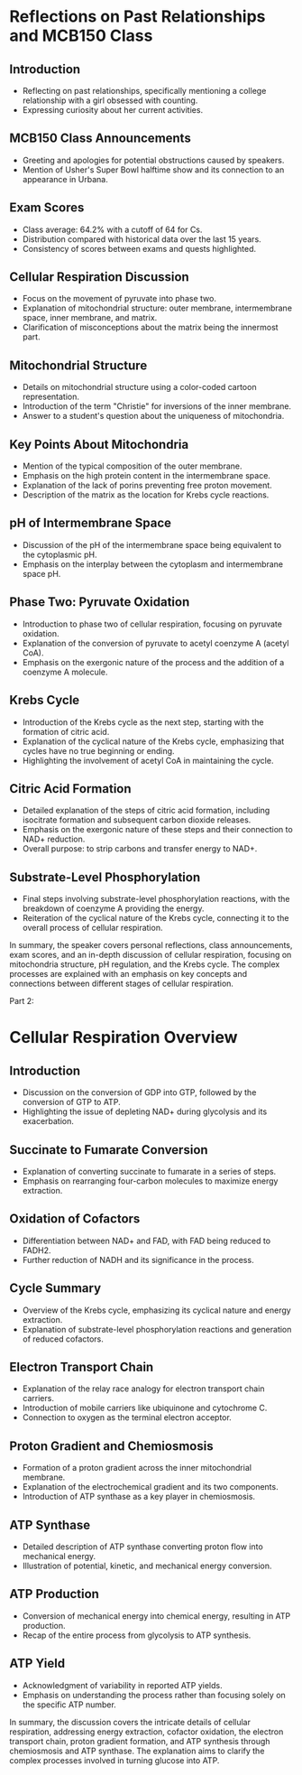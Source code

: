 # Reflections on Past Relationships and MCB150 Class

## Introduction
- Reflecting on past relationships, specifically mentioning a college relationship with a girl obsessed with counting.
- Expressing curiosity about her current activities.

## MCB150 Class Announcements
- Greeting and apologies for potential obstructions caused by speakers.
- Mention of Usher's Super Bowl halftime show and its connection to an appearance in Urbana.

## Exam Scores
- Class average: 64.2% with a cutoff of 64 for Cs.
- Distribution compared with historical data over the last 15 years.
- Consistency of scores between exams and quests highlighted.

## Cellular Respiration Discussion
- Focus on the movement of pyruvate into phase two.
- Explanation of mitochondrial structure: outer membrane, intermembrane space, inner membrane, and matrix.
- Clarification of misconceptions about the matrix being the innermost part.

## Mitochondrial Structure
- Details on mitochondrial structure using a color-coded cartoon representation.
- Introduction of the term "Christie" for inversions of the inner membrane.
- Answer to a student's question about the uniqueness of mitochondria.

## Key Points About Mitochondria
- Mention of the typical composition of the outer membrane.
- Emphasis on the high protein content in the intermembrane space.
- Explanation of the lack of porins preventing free proton movement.
- Description of the matrix as the location for Krebs cycle reactions.

## pH of Intermembrane Space
- Discussion of the pH of the intermembrane space being equivalent to the cytoplasmic pH.
- Emphasis on the interplay between the cytoplasm and intermembrane space pH.

## Phase Two: Pyruvate Oxidation
- Introduction to phase two of cellular respiration, focusing on pyruvate oxidation.
- Explanation of the conversion of pyruvate to acetyl coenzyme A (acetyl CoA).
- Emphasis on the exergonic nature of the process and the addition of a coenzyme A molecule.

## Krebs Cycle
- Introduction of the Krebs cycle as the next step, starting with the formation of citric acid.
- Explanation of the cyclical nature of the Krebs cycle, emphasizing that cycles have no true beginning or ending.
- Highlighting the involvement of acetyl CoA in maintaining the cycle.

## Citric Acid Formation
- Detailed explanation of the steps of citric acid formation, including isocitrate formation and subsequent carbon dioxide releases.
- Emphasis on the exergonic nature of these steps and their connection to NAD+ reduction.
- Overall purpose: to strip carbons and transfer energy to NAD+.

## Substrate-Level Phosphorylation
- Final steps involving substrate-level phosphorylation reactions, with the breakdown of coenzyme A providing the energy.
- Reiteration of the cyclical nature of the Krebs cycle, connecting it to the overall process of cellular respiration.

In summary, the speaker covers personal reflections, class announcements, exam scores, and an in-depth discussion of cellular respiration, focusing on mitochondria structure, pH regulation, and the Krebs cycle. The complex processes are explained with an emphasis on key concepts and connections between different stages of cellular respiration.

Part 2:

# Cellular Respiration Overview

## Introduction
- Discussion on the conversion of GDP into GTP, followed by the conversion of GTP to ATP.
- Highlighting the issue of depleting NAD+ during glycolysis and its exacerbation.

## Succinate to Fumarate Conversion
- Explanation of converting succinate to fumarate in a series of steps.
- Emphasis on rearranging four-carbon molecules to maximize energy extraction.

## Oxidation of Cofactors
- Differentiation between NAD+ and FAD, with FAD being reduced to FADH2.
- Further reduction of NADH and its significance in the process.

## Cycle Summary
- Overview of the Krebs cycle, emphasizing its cyclical nature and energy extraction.
- Explanation of substrate-level phosphorylation reactions and generation of reduced cofactors.

## Electron Transport Chain
- Explanation of the relay race analogy for electron transport chain carriers.
- Introduction of mobile carriers like ubiquinone and cytochrome C.
- Connection to oxygen as the terminal electron acceptor.

## Proton Gradient and Chemiosmosis
- Formation of a proton gradient across the inner mitochondrial membrane.
- Explanation of the electrochemical gradient and its two components.
- Introduction of ATP synthase as a key player in chemiosmosis.

## ATP Synthase
- Detailed description of ATP synthase converting proton flow into mechanical energy.
- Illustration of potential, kinetic, and mechanical energy conversion.

## ATP Production
- Conversion of mechanical energy into chemical energy, resulting in ATP production.
- Recap of the entire process from glycolysis to ATP synthesis.
  
## ATP Yield
- Acknowledgment of variability in reported ATP yields.
- Emphasis on understanding the process rather than focusing solely on the specific ATP number.

In summary, the discussion covers the intricate details of cellular respiration, addressing energy extraction, cofactor oxidation, the electron transport chain, proton gradient formation, and ATP synthesis through chemiosmosis and ATP synthase. The explanation aims to clarify the complex processes involved in turning glucose into ATP.
